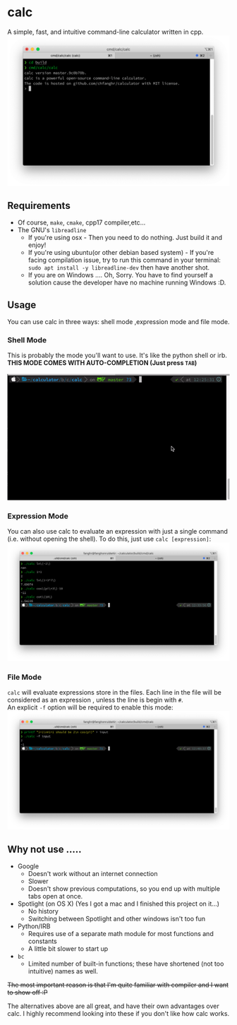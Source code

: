 # calc

A simple, fast, and intuitive command-line calculator written in cpp.<br>
![calc_screenshot](../../doc/img/calc_screenshot.png)

## Requirements
* Of course, `make`, `cmake`, cpp17 compiler,etc...
* The GNU's `libreadline`
    * If you're using osx - Then you need to do nothing. Just build it and enjoy!
    * If you're using ubuntu(or other debian based system) - If you're facing compilation issue, try to run this
     command in your terminal: `sudo apt install -y libreadline-dev` then have another shot. 
     * If you are on Windows .... Oh, Sorry. You have to find yourself a solution cause the developer have no machine
      running Windows :D.
     
## Usage
You can use calc in three ways: shell mode ,expression mode and file mode.

### Shell Mode
This is probably the mode you'll want to use. It's like the python shell or irb. **THIS MODE COMES WITH
AUTO-COMPLETION (Just press `TAB`)**<br><br>
![calc_shell_mode](../../doc/img/calc_shell_mode.gif)

### Expression Mode
You can also use calc to evaluate an expression with just a single command (i.e. without opening the shell). To do this, just use `calc [expression]`:
![calc_expression_mode](../../doc/img/calc_expression_mode.png)

### File Mode
`calc` will evaluate expressions store in the files. Each line in the file will be considered as an expression
, unless the line is begin with `#`. <br>
An explicit `-f` option will be required to enable this mode:
![calc_file_mode](../../doc/img/calc_file_mode.png)

## Why not use .....
* Google
    * Doesn't work without an internet connection
    * Slower
    * Doesn't show previous computations, so you end up with multiple tabs open at once.
* Spotlight (on OS X) (Yes I got a mac and I finished this project on it...)
    * No history
    * Switching between Spotlight and other windows isn't too fun
* Python/IRB
    * Requires use of a separate math module for most functions and constants 
    * A little bit slower to start up
* `bc`
    * Limited number of built-in functions; these have shortened (not too intuitive) names as well.

~~The most important reason is that I'm quite familiar with compiler and I  want to show off :P~~<br>

The alternatives above are all great, and have their own advantages over calc. I highly recommend looking into these
 if you don't like how calc works.
